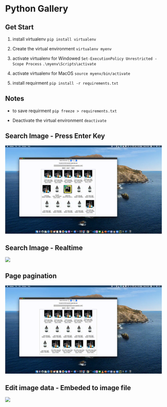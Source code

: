 # Python Gallery

## Get Start
1. install virtualenv
`pip install virtualenv`

2. Create the virtual environment
`virtualenv myenv`

3. activate virtualenv for Windowed
`Set-ExecutionPolicy Unrestricted -Scope Process`
`.\myenv\Scripts\activate`

4. activate virtualenv for MacOS
`source myenv/bin/activate`

5. install requirment
`pip install -r requirements.txt`

## Notes
- to save requirment
`pip freeze > requirements.txt`

- Deactivate the virtual environment
`deactivate`

## Search Image - Press Enter Key
![](readme/search.gif)

## Search Image - Realtime
![](readme/auto_search.gif)

## Page pagination
![](readme/pagination.gif)

## Edit image data - Embeded to image file
![](readme/edit_info.gif)


